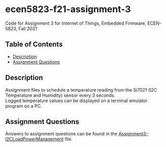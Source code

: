 # ecen5823-f21-assignment-3
Code for Assignment 3 for Internet of Things, Embedded Firmware, ECEN-5823, Fall 2021


## Table of Contents
* [Description](#description)
* [Assignment Questions](#assignmentquestions)

## Description
Assignment files to schedule a temperature reading from the Si7021 (I2C Temperature and Humidity) sensor every 3 seconds.   
Logged temperature values can be displayed on a terminal emulator program on a PC.

## Assignment Questions
Answers to assignment questions can be found in the [Assignment3-I2CLoadPowerManagement](https://github.com/CU-ECEN-5823/ecen5823-assignment3-DhruvHMehta/blob/main/questions/Assignment3-I2CLoadPowerManagement) file. 
